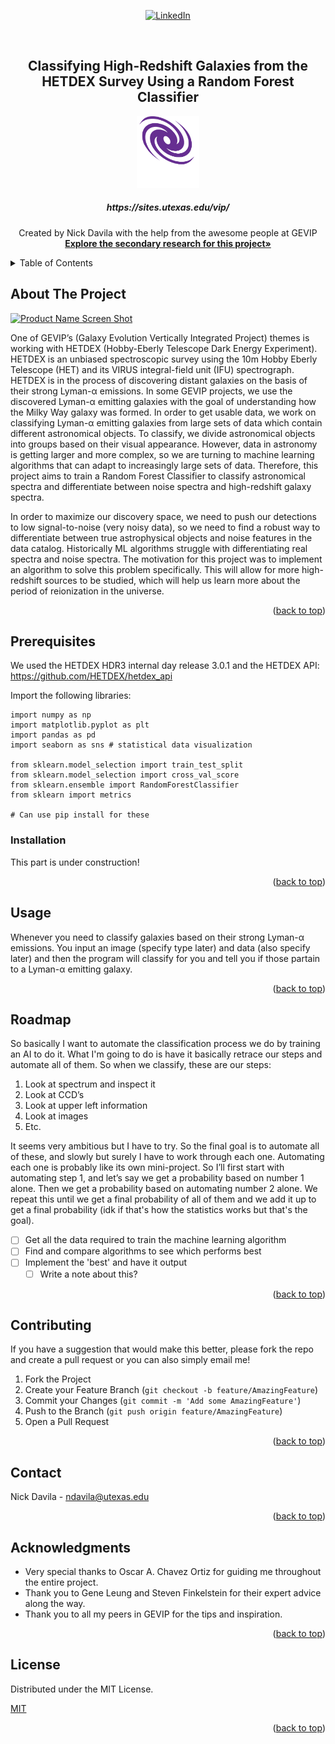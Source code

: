 <div id="top"></div>

<div align="center">
  
[![LinkedIn][linkedin-shield]][linkedin-url]

</div>

<!-- PROJECT LOGO -->
<br />
<div align="center">
  
  <h2 align="center">Classifying High-Redshift Galaxies from the HETDEX Survey Using a Random Forest Classifier</h2>
  
  <a>
    <img src="images/GEVIP LOGO/Purple Logo/GEVIP LOGO BOTTOM TEXT WHITE.png" alt="Logo" width="100" height="115">
  </a>
  
  <h5 align="center"> https://sites.utexas.edu/vip/ </h5>

  <p align="center">
    Created by Nick Davila with the help from the awesome people at GEVIP
    <br />
    <a href="https://github.com/nickdavila/LAE-ML-Classification/tree/main/research"><strong>Explore the secondary research for this project»</strong></a>
    <br />
  </p>
</div>



<!-- TABLE OF CONTENTS -->
<details>
  <summary>Table of Contents</summary>
  <ol>
    <li>
      <a href="#about-the-project">About Of The Project</a>
    </li>
    <li><a href="#prerequisites">Prerequisites</a></li>
    <li><a href="#installation">Installation</a></li>
    <li><a href="#usage">Usage</a></li>
    <li><a href="#roadmap">Roadmap</a></li>
    <li><a href="#contributing">Contributing</a></li>
    <li><a href="#license">License</a></li>
    <li><a href="#contact">Contact</a></li>
    <li><a href="#acknowledgments">Acknowledgments</a></li>
  </ol>
</details>



<!-- ABOUT THE PROJECT -->
## About The Project

[![Product Name Screen Shot][product-screenshot]](secondary-research/posters/nick_davila_cns_urf_2023_poster.pdf)

One of GEVIP’s (Galaxy Evolution Vertically Integrated Project) themes is working with HETDEX (Hobby-Eberly Telescope Dark Energy Experiment). HETDEX is an unbiased spectroscopic survey using the 10m Hobby Eberly Telescope (HET) and its VIRUS integral-field unit (IFU) spectrograph. HETDEX is in the process of discovering distant galaxies on the basis of their strong Lyman-α emissions. In some GEVIP projects, we use the discovered Lyman-α emitting galaxies with the goal of understanding how the Milky Way galaxy was formed. In order to get usable data, we work on classifying Lyman-α emitting galaxies from large sets of data which contain different astronomical objects. To classify, we divide astronomical objects into groups based on their visual appearance. However, data in astronomy is getting larger and more complex, so we are turning to machine learning algorithms that can adapt to increasingly large sets of data. Therefore, this project aims to train a Random Forest Classifier to classify astronomical spectra and differentiate between noise spectra and high-redshift galaxy spectra. 

In order to maximize our discovery space, we need to push our detections to low signal-to-noise (very noisy data), so we need to find a robust way to differentiate between true astrophysical objects and noise features in the data catalog. Historically ML algorithms struggle with differentiating real spectra and noise spectra. The motivation for this project was to implement an algorithm to solve this problem specifically. This will allow for more high-redshift sources to be studied, which will help us learn more about the period of reionization in the universe.

<p align="right">(<a href="#top">back to top</a>)</p>

## Prerequisites

We used the HETDEX HDR3 internal day release 3.0.1 and the HETDEX API: https://github.com/HETDEX/hetdex_api

Import the following libraries:

```
import numpy as np
import matplotlib.pyplot as plt
import pandas as pd
import seaborn as sns # statistical data visualization

from sklearn.model_selection import train_test_split
from sklearn.model_selection import cross_val_score
from sklearn.ensemble import RandomForestClassifier
from sklearn import metrics 

# Can use pip install for these
```

### Installation

This part is under construction!

<p align="right">(<a href="#top">back to top</a>)</p>



<!-- USAGE EXAMPLES -->
## Usage

Whenever you need to classify galaxies based on their strong Lyman-α emissions. You input an image (specify type later) and data (also specify later) and then the program will classify for you and tell you if those partain to a Lyman-α emitting galaxy.

<p align="right">(<a href="#top">back to top</a>)</p>



<!-- ROADMAP -->
## Roadmap

So basically I want to automate the classification process we do by training an AI to do it. What I'm going to do is have it basically retrace our steps and automate all of them. So when we classify, these are our steps:
1. Look at spectrum and inspect it
2. Look at CCD’s
3. Look at upper left information
4. Look at images
5. Etc.

It seems very ambitious but I have to try. So the final goal is to automate all of these, and slowly but surely I have to work through each one. Automating each one is probably like its own mini-project. So I’ll first start with automating step 1, and let’s say we get a probability based on number 1 alone. Then we get a probability based on automating number 2 alone. We repeat this until we get a final probability of all of them and we add it up to get a final probability (idk if that's how the statistics works but that's the goal).


- [ ] Get all the data required to train the machine learning algorithm
- [ ] Find and compare algorithms to see which performs best 
- [ ] Implement the 'best' and have it output 
    - [ ] Write a note about this?

<p align="right">(<a href="#top">back to top</a>)</p>



<!-- CONTRIBUTING -->
## Contributing

If you have a suggestion that would make this better, please fork the repo and create a pull request or you can also simply email me!

1. Fork the Project
2. Create your Feature Branch (`git checkout -b feature/AmazingFeature`)
3. Commit your Changes (`git commit -m 'Add some AmazingFeature'`)
4. Push to the Branch (`git push origin feature/AmazingFeature`)
5. Open a Pull Request

<p align="right">(<a href="#top">back to top</a>)</p>



<!-- CONTACT -->
## Contact

Nick Davila - ndavila@utexas.edu

<p align="right">(<a href="#top">back to top</a>)</p>



<!-- ACKNOWLEDGMENTS -->
## Acknowledgments

* Very special thanks to Oscar A. Chavez Ortiz for guiding me throughout the entire project.
* Thank you to Gene Leung and Steven Finkelstein for their expert advice along the way.
* Thank you to all my peers in GEVIP for the tips and inspiration.
<!-- * []() use this so that it's like a link to something -->

<p align="right">(<a href="#top">back to top</a>)</p>

<!-- LICENSE -->
## License

Distributed under the MIT License.

[MIT](https://choosealicense.com/licenses/mit/)

<p align="right">(<a href="#top">back to top</a>)</p>

[linkedin-shield]: https://img.shields.io/badge/-LinkedIn-black.svg?style=for-the-badge&logo=linkedin&colorB=555
[linkedin-url]: https://www.linkedin.com/in/nickmdavila/
[product-screenshot]: images/nick_davila_cns_urf_2023_poster.jpg
